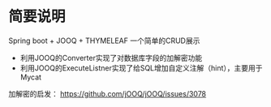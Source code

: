 # 简要说明
Spring boot + JOOQ + THYMELEAF 一个简单的CRUD展示

* 利用JOOQ的Converter实现了对数据库字段的加解密功能
* 利用JOOQ的ExecuteListner实现了给SQL增加自定义注解（hint），主要用于Mycat

加解密的启发： https://github.com/jOOQ/jOOQ/issues/3078
